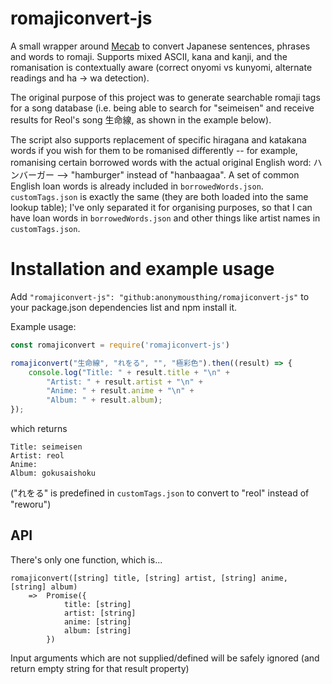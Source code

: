 # romajiconvert-js

A small wrapper around [Mecab](http://taku910.github.io/mecab/) to convert Japanese sentences, phrases and words to romaji. Supports mixed ASCII, kana and kanji, and the romanisation is contextually aware (correct onyomi vs kunyomi, alternate readings and ha -> wa detection). 

The original purpose of this project was to generate searchable romaji tags for a song database (i.e. being able to search for "seimeisen" and receive results for Reol's song 生命線, as shown in the example below). 

The script also supports replacement of specific hiragana and katakana words if you wish for them to be romanised differently -- for example, romanising certain borrowed words with the actual original English word: ハンバーガー --> "hamburger" instead of "hanbaagaa". A set of common English loan words is already included in `borrowedWords.json`. `customTags.json` is exactly the same (they are both loaded into the same lookup table); I've only separated it for organising purposes, so that I can have loan words in `borrowedWords.json` and other things like artist names in `customTags.json`. 

# Installation and example usage
Add `"romajiconvert-js": "github:anonymousthing/romajiconvert-js"` to your package.json dependencies list and npm install it.  

Example usage:  

```js
const romajiconvert = require('romajiconvert-js')

romajiconvert("生命線", "れをる", "", "極彩色").then((result) => {
    console.log("Title: " + result.title + "\n" +
        "Artist: " + result.artist + "\n" +
        "Anime: " + result.anime + "\n" +
        "Album: " + result.album);
});

```

which returns

```
Title: seimeisen
Artist: reol
Anime:
Album: gokusaishoku
```

("れをる" is predefined in `customTags.json` to convert to "reol" instead of "reworu")

## API

There's only one function, which is...
```
romajiconvert([string] title, [string] artist, [string] anime, [string] album)
    =>  Promise({
            title: [string]
            artist: [string]
            anime: [string]
            album: [string]
        })
```
        
Input arguments which are not supplied/defined will be safely ignored (and return empty string for that result property)
